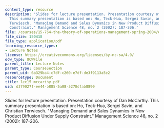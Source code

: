 ```yaml
---
content_type: resource
description: 'Slides for lecture presentation. Presentation courtesy of Dan McCarthy.
  This summary presentation is based on: Ho, Teck-Hua, Sergei Savin, and Christian
  Terwiesch. "Managing Demand and Sales Dynamics in New Product Diffusion Under Supply
  Constraint." Management Science 48, no. 2 (2002): 187-206.'
file: /courses/15-764-the-theory-of-operations-management-spring-2004/d379027fee44b8855a085278dfab8890_lec15_mccarthy.pdf
file_size: 150418
file_type: application/pdf
learning_resource_types:
- Lecture Notes
license: https://creativecommons.org/licenses/by-nc-sa/4.0/
ocw_type: OCWFile
parent_title: Lecture Notes
parent_type: CourseSection
parent_uid: 6a329ba4-c7df-c260-e7df-de3f9113a5e2
resourcetype: Document
title: lec15_mccarthy.pdf
uid: d379027f-ee44-b885-5a08-5278dfab8890
---
```

Slides for lecture presentation. Presentation courtesy of Dan McCarthy. This summary presentation is based on: Ho, Teck-Hua, Sergei Savin, and Christian Terwiesch. "Managing Demand and Sales Dynamics in New Product Diffusion Under Supply Constraint." Management Science 48, no. 2 (2002): 187-206.